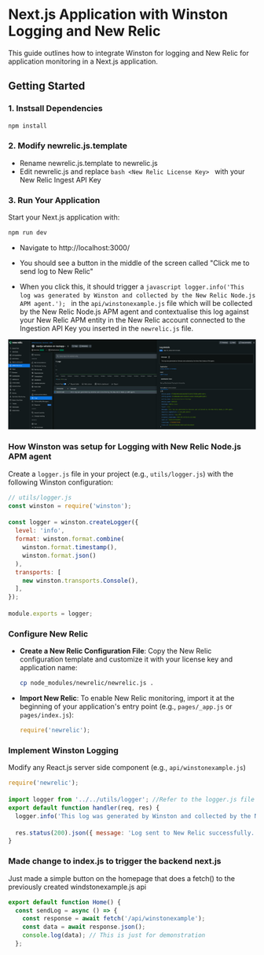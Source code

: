 # Next.js Application with Winston Logging and New Relic

This guide outlines how to integrate Winston for logging and New Relic for application monitoring in a Next.js application.

## Getting Started

### 1. Instsall Dependencies

```bash
npm install
```

### 2. Modify newrelic.js.template

- Rename newrelic.js.template to newrelic.js
- Edit newrelic.js and replace ```bash <New Relic License Key> ``` with your New Relic Ingest API Key


### 3. Run Your Application

Start your Next.js application with:

```bash
npm run dev
```

- Navigate to http://localhost:3000/ 

- You should see a button in the middle of the screen called "Click me to send log to New Relic"

- When you click this, it should trigger a ```javascript logger.info('This log was generated by Winston and collected by the New Relic Node.js APM agent.'); ``` in the `api/winstonexample.js` file which will be collected by the New Relic Node.js APM agent and contextualise this log against your New Relic APM entity in the New Relic account connected to the Ingestion API Key you inserted in the `newrelic.js` file. 


![Screenshot](img/screenshot.png)



### How Winston was setup for Logging with New Relic Node.js APM agent

Create a `logger.js` file in your project (e.g., `utils/logger.js`) with the following Winston configuration:

```javascript
// utils/logger.js
const winston = require('winston');

const logger = winston.createLogger({
  level: 'info',
  format: winston.format.combine(
    winston.format.timestamp(),
    winston.format.json()
  ),
  transports: [
    new winston.transports.Console(),
  ],
});

module.exports = logger;
```

### Configure New Relic

- **Create a New Relic Configuration File**: Copy the New Relic configuration template and customize it with your license key and application name:

  ```bash
  cp node_modules/newrelic/newrelic.js .
  ```

- **Import New Relic**: To enable New Relic monitoring, import it at the beginning of your application's entry point (e.g., `pages/_app.js` or `pages/index.js`):

  ```javascript
  require('newrelic');
  ```

### Implement Winston Logging

Modify any React.js server side component (e.g., `api/winstonexample.js`) 

```javascript
require('newrelic');

import logger from '../../utils/logger'; //Refer to the logger.js file in the utils folder
export default function handler(req, res) {
  logger.info('This log was generated by Winston and collected by the New Relic Node.js APM agent.');

  res.status(200).json({ message: 'Log sent to New Relic successfully.' });
}

```

### Made change to index.js to trigger the backend next.js 

Just made a simple button on the homepage that does a fetch() to the previously created windstonexample.js api

```javascript
export default function Home() {
  const sendLog = async () => {
    const response = await fetch('/api/winstonexample');
    const data = await response.json();
    console.log(data); // This is just for demonstration
  };
```
